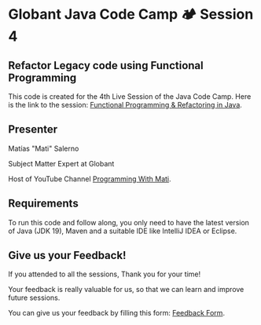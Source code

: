 #  Globant Java Code Camp 🏕️ Session 4
## Refactor Legacy code using Functional Programming

This code is created for the 4th Live Session of the Java Code Camp.
Here is the link to the session: [Functional Programming & Refactoring in Java](https://www.youtube.com/watch?v=4P9qkbajv4g).

## Presenter
Matías "Mati" Salerno

Subject Matter Expert at Globant

Host of YouTube Channel [Programming With Mati](https://www.youtube.com/@programmingwithmati).

## Requirements

To run this code and follow along, you only need to have the latest version of Java (JDK 19), Maven and a suitable IDE like IntelliJ IDEA or Eclipse.

## Give us your Feedback!

If you attended to all the sessions, Thank you for your time!

Your feedback is really valuable for us, so that we can learn and improve future sessions.

You can give us your feedback by filling this form: [Feedback Form](http://bit.ly/3L6M4lX).
